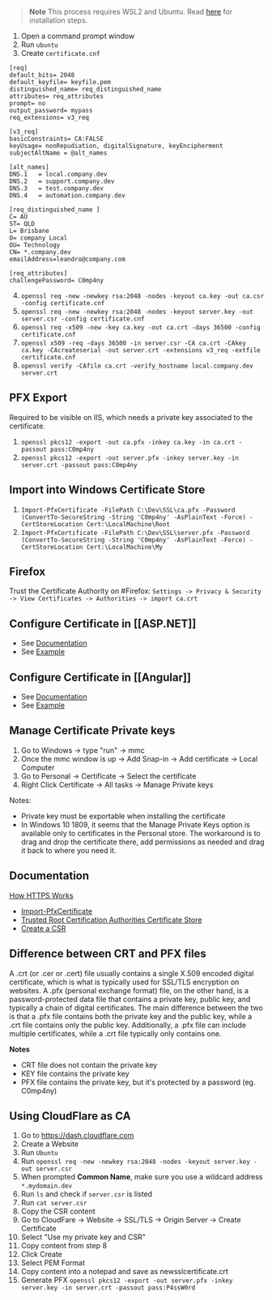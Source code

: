 
> **Note**
> This process requires WSL2 and Ubuntu. Read [here](Docker%20Desktop.md) for installation steps.


1. Open a command prompt window
2. Run `ubuntu`
3. Create `certificate.cnf`
  ```
[req]
default_bits= 2048
default_keyfile= keyfile.pem
distinguished_name= req_distinguished_name
attributes= req_attributes
prompt= no
output_password= mypass
req_extensions= v3_req

[v3_req]
basicConstraints= CA:FALSE
keyUsage= nonRepudiation, digitalSignature, keyEncipherment
subjectAltName = @alt_names

[alt_names]
DNS.1   = local.company.dev
DNS.2   = support.company.dev
DNS.3   = test.company.dev
DNS.4   = automation.company.dev

[req_distinguished_name ]
C= AU
ST= QLD
L= Brisbane
O= company Local
OU= Technology
CN= *.company.dev
emailAddress=leandro@company.com

[req_attributes]
challengePassword= C0mp4ny
  ```
4. `openssl req -new -newkey rsa:2048 -nodes -keyout ca.key -out ca.csr -config certificate.cnf`
5. `openssl req -new -newkey rsa:2048 -nodes -keyout server.key -out server.csr -config certificate.cnf`
6. `openssl req -x509 -new -key ca.key -out ca.crt -days 36500 -config certificate.cnf`
7. `openssl x509 -req -days 36500 -in server.csr -CA ca.crt -CAkey ca.key -CAcreateserial -out server.crt -extensions v3_req -extfile certificate.cnf`
8. `openssl verify -CAfile ca.crt -verify_hostname local.company.dev server.crt`

## PFX Export

Required to be visible on IIS, which needs a private key associated to the certificate.

1. `openssl pkcs12 -export -out ca.pfx -inkey ca.key -in ca.crt -passout pass:C0mp4ny`
2. `openssl pkcs12 -export -out server.pfx -inkey server.key -in server.crt -passout pass:C0mp4ny`

## Import into Windows Certificate Store

1. `Import-PfxCertificate -FilePath C:\Dev\SSL\ca.pfx -Password (ConvertTo-SecureString -String 'C0mp4ny' -AsPlainText -Force) -CertStoreLocation Cert:\LocalMachine\Root`
2. `Import-PfxCertificate -FilePath C:\Dev\SSL\server.pfx -Password (ConvertTo-SecureString -String 'C0mp4ny' -AsPlainText -Force) -CertStoreLocation Cert:\LocalMachine\My`

## Firefox
Trust the Certificate Authority on #Firefox: `Settings -> Privacy & Security -> View Certificates -> Authorities -> import ca.crt`

## Configure Certificate in [[ASP.NET]]
- See [Documentation](https://docs.microsoft.com/en-us/aspnet/core/fundamentals/servers/kestrel/endpoints?view=aspnetcore-6.0)
- See [Example](https://github.com/leandromonaco/Workbench/commit/5bf095de315630410f10bbb98d667a3148beabba)
## Configure Certificate in [[Angular]]
- See [Documentation](https://angular.io/cli/serve)
- See [Example](https://github.com/leandromonaco/Workbench/commit/ef5d07e754ffe3ff812438013fa4212a5b776545)
## Manage Certificate Private keys 

1. Go to Windows -> type "run" -> mmc
2. Once the mmc window is up -> Add Snap-in -> Add certificate -> Local Computer 
3. Go to Personal -> Certificate -> Select the certificate
4. Right Click Certificate -> All tasks -> Manage Private keys 

Notes:
- Private key must be exportable when installing the certificate
- In Windows 10 1809, it seems that the Manage Private Keys option is available only to certificates in the Personal store. The workaround is to drag and drop the certificate there, add permissions as needed and drag it back to where you need it.
  
## Documentation
  [How HTTPS Works](https://howhttps.works/)
- [Import-PfxCertificate](https://docs.microsoft.com/en-us/powershell/module/pki/import-pfxcertificate?view=windowsserver2022-ps)
- [Trusted Root Certification Authorities Certificate Store](https://docs.microsoft.com/en-us/windows-hardware/drivers/install/trusted-root-certification-authorities-certificate-store)
- [Create a CSR](https://www.filecloud.com/supportdocs/fcdoc/latest/server/filecloud-administrator-guide/installing-filecloud-server/post-installation/ssl-configuration/use-ssl-on-linux/create-a-csr-for-filecloud)

## Difference between CRT and PFX files
A .crt (or .cer or .cert) file usually contains a single X.509 encoded digital certificate, which is what is typically used for SSL/TLS encryption on websites. A .pfx (personal exchange format) file, on the other hand, is a password-protected data file that contains a private key, public key, and typically a chain of digital certificates. The main difference between the two is that a .pfx file contains both the private key and the public key, while a .crt file contains only the public key. Additionally, a .pfx file can include multiple certificates, while a .crt file typically only contains one.

**Notes**
- CRT file does not contain the private key
- KEY file contains the private key
- PFX file contains the private key, but it's protected by a password (eg. C0mp4ny)

## Using CloudFlare as CA

1. Go to https://dash.cloudflare.com
2. Create a Website
3. Run `Ubuntu`
4. Run `openssl req -new -newkey rsa:2048 -nodes -keyout server.key -out server.csr`
5. When prompted **Common Name**, make sure you use a wildcard address `*.mydomain.dev`
6. Run `ls` and check if `server.csr` is listed
7. Run `cat server.csr`
8. Copy the CSR content
9. Go to CloudFare -> Website -> SSL/TLS -> Origin Server -> Create Certificate
10. Select "Use my private key and CSR"
11. Copy content from step 8
12. Click Create
13. Select PEM Format
14. Copy content into a notepad and save as newsslcertificate.crt
15. Generate PFX `openssl pkcs12 -export -out server.pfx -inkey server.key -in server.crt -passout pass:P4ssW0rd`

